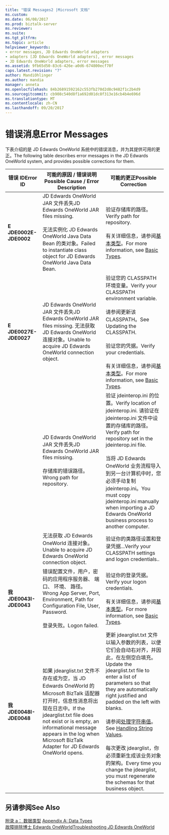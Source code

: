 ```yaml
---
title: "错误 Messages2 |Microsoft 文档"
ms.custom: 
ms.date: 06/08/2017
ms.prod: biztalk-server
ms.reviewer: 
ms.suite: 
ms.tgt_pltfrm: 
ms.topic: article
helpviewer_keywords:
- error messages, JD Edwards OneWorld adapters
- adapters [JD Edwards OneWorld adapters], error messages
- JD Edwards OneWorld adapters, error messages
ms.assetid: 9fb65d50-83c6-426e-a0d6-674800ecf70f
caps.latest.revision: "7"
author: MandiOhlinger
ms.author: mandia
manager: anneta
ms.openlocfilehash: 84b26891592162c553fb270d2d8c9482f1c2b4d9
ms.sourcegitcommit: cb908c540d8f1a692d01dc8f313e16cb4b4e696d
ms.translationtype: MT
ms.contentlocale: zh-CN
ms.lasthandoff: 09/20/2017
---
```

# <a name="error-messages"></a><span data-ttu-id="e0d5c-102">错误消息</span><span class="sxs-lookup"><span data-stu-id="e0d5c-102">Error Messages</span></span>
<span data-ttu-id="e0d5c-103">下表介绍的是 JD Edwards OneWorld 系统中的错误消息，并为其提供可用的更正。</span><span class="sxs-lookup"><span data-stu-id="e0d5c-103">The following table describes error messages in the JD Edwards OneWorld system, and provides possible corrections for them.</span></span>  
  
|<span data-ttu-id="e0d5c-104">错误 ID</span><span class="sxs-lookup"><span data-stu-id="e0d5c-104">Error ID</span></span>|<span data-ttu-id="e0d5c-105">可能的原因 / 错误说明</span><span class="sxs-lookup"><span data-stu-id="e0d5c-105">Possible Cause / Error Description</span></span>|<span data-ttu-id="e0d5c-106">可能的更正</span><span class="sxs-lookup"><span data-stu-id="e0d5c-106">Possible Correction</span></span>|  
|--------------|-----------------------------------------|-------------------------|  
|<span data-ttu-id="e0d5c-107">**E JDE0002**</span><span class="sxs-lookup"><span data-stu-id="e0d5c-107">**E-JDE0002**</span></span>|<span data-ttu-id="e0d5c-108">JD Edwards OneWorld JAR 文件丢失</span><span class="sxs-lookup"><span data-stu-id="e0d5c-108">JD Edwards OneWorld JAR files missing.</span></span><br /><br /> <span data-ttu-id="e0d5c-109">无法实例化 JD Edwards OneWorld Java Data Bean 的类对象。</span><span class="sxs-lookup"><span data-stu-id="e0d5c-109">Failed to instantiate class object for JD Edwards OneWorld Java Data Bean.</span></span>|<span data-ttu-id="e0d5c-110">验证存储库的路径。</span><span class="sxs-lookup"><span data-stu-id="e0d5c-110">Verify path for repository.</span></span><br /><br /> <span data-ttu-id="e0d5c-111">有关详细信息，请参阅[基本类型](../core/basic-types1.md)。</span><span class="sxs-lookup"><span data-stu-id="e0d5c-111">For more information, see [Basic Types](../core/basic-types1.md).</span></span>|  
|<span data-ttu-id="e0d5c-112">**E JDE0027**</span><span class="sxs-lookup"><span data-stu-id="e0d5c-112">**E-JDE0027**</span></span>|<span data-ttu-id="e0d5c-113">JD Edwards OneWorld JAR 文件丢失</span><span class="sxs-lookup"><span data-stu-id="e0d5c-113">JD Edwards OneWorld JAR files missing.</span></span> <span data-ttu-id="e0d5c-114">无法获取 JD Edwards OneWorld 连接对象。</span><span class="sxs-lookup"><span data-stu-id="e0d5c-114">Unable to acquire JD Edwards OneWorld connection object.</span></span>|<span data-ttu-id="e0d5c-115">验证您的 CLASSPATH 环境变量。</span><span class="sxs-lookup"><span data-stu-id="e0d5c-115">Verify your CLASSPATH environment variable.</span></span><br /><br /> <span data-ttu-id="e0d5c-116">请参阅更新该 CLASSPATH。</span><span class="sxs-lookup"><span data-stu-id="e0d5c-116">See Updating the CLASSPATH.</span></span><br /><br /> <span data-ttu-id="e0d5c-117">验证您的凭据。</span><span class="sxs-lookup"><span data-stu-id="e0d5c-117">Verify your credentials.</span></span><br /><br /> <span data-ttu-id="e0d5c-118">有关详细信息，请参阅[基本类型](../core/basic-types1.md)。</span><span class="sxs-lookup"><span data-stu-id="e0d5c-118">For more information, see [Basic Types](../core/basic-types1.md).</span></span>|  
||<span data-ttu-id="e0d5c-119">JD Edwards OneWorld JAR 文件丢失</span><span class="sxs-lookup"><span data-stu-id="e0d5c-119">JD Edwards OneWorld JAR files missing.</span></span><br /><br /> <span data-ttu-id="e0d5c-120">存储库的错误路径。</span><span class="sxs-lookup"><span data-stu-id="e0d5c-120">Wrong path for repository.</span></span>|<span data-ttu-id="e0d5c-121">验证 jdeinterop.ini 的位置。</span><span class="sxs-lookup"><span data-stu-id="e0d5c-121">Verify location of jdeinterop.ini.</span></span> <span data-ttu-id="e0d5c-122">请验证在 jdeinterop.ini 文件中设置的存储库的路径。</span><span class="sxs-lookup"><span data-stu-id="e0d5c-122">Verify path for repository set in the jdeinterop.ini file.</span></span><br /><br /> <span data-ttu-id="e0d5c-123">当将 JD Edwards OneWorld 业务流程导入到另一台计算机中时，您必须手动复制 jdeinterop.ini。</span><span class="sxs-lookup"><span data-stu-id="e0d5c-123">You must copy jdeinterop.ini manually when importing a JD Edwards OneWorld  business process to another computer.</span></span>|  
||<span data-ttu-id="e0d5c-124">无法获取 JD Edwards OneWorld 连接对象。</span><span class="sxs-lookup"><span data-stu-id="e0d5c-124">Unable to acquire JD Edwards OneWorld connection object.</span></span>|<span data-ttu-id="e0d5c-125">验证你的类路径设置和登录凭据...</span><span class="sxs-lookup"><span data-stu-id="e0d5c-125">Verify your CLASSPATH settings and logon credentials..</span></span>|  
|<span data-ttu-id="e0d5c-126">**我 JDE0043**</span><span class="sxs-lookup"><span data-stu-id="e0d5c-126">**I-JDE0043**</span></span>|<span data-ttu-id="e0d5c-127">错误配置文件，用户，密码的应用程序服务器、 端口、 环境、 路径。</span><span class="sxs-lookup"><span data-stu-id="e0d5c-127">Wrong App Server, Port, Environment, Path for Configuration File, User, Password.</span></span><br /><br /> <span data-ttu-id="e0d5c-128">登录失败。</span><span class="sxs-lookup"><span data-stu-id="e0d5c-128">Logon failed.</span></span>|<span data-ttu-id="e0d5c-129">验证你的登录凭据。</span><span class="sxs-lookup"><span data-stu-id="e0d5c-129">Verify your logon credentials.</span></span><br /><br /> <span data-ttu-id="e0d5c-130">有关详细信息，请参阅[基本类型](../core/basic-types1.md)。</span><span class="sxs-lookup"><span data-stu-id="e0d5c-130">For more information, see [Basic Types](../core/basic-types1.md).</span></span>|  
|<span data-ttu-id="e0d5c-131">**我 JDE0048**</span><span class="sxs-lookup"><span data-stu-id="e0d5c-131">**I-JDE0048**</span></span>|<span data-ttu-id="e0d5c-132">如果 jdearglist.txt 文件不存在或为空，当 JD Edwards OneWorld 的 Microsoft BizTalk 适配器打开时，信息性消息将出现在日志中。</span><span class="sxs-lookup"><span data-stu-id="e0d5c-132">If the jdearglist.txt file does not exist or is empty, an informational message appears in the log when Microsoft BizTalk Adapter for JD Edwards OneWorld opens.</span></span>|<span data-ttu-id="e0d5c-133">更新 jdearglist.txt 文件以输入参数的列表，以便它们会自动右对齐，并因此，在左侧空白填充。</span><span class="sxs-lookup"><span data-stu-id="e0d5c-133">Update the jdearglist.txt file to enter a list of parameters so that they are automatically right justified and padded on the left with blanks.</span></span><br /><br /> <span data-ttu-id="e0d5c-134">请参阅[处理字符串值](../core/handling-string-values1.md)。</span><span class="sxs-lookup"><span data-stu-id="e0d5c-134">See [Handling String Values](../core/handling-string-values1.md).</span></span><br /><br /> <span data-ttu-id="e0d5c-135">每次更改 jdearglist，你必须重新生成该业务对象的架构。</span><span class="sxs-lookup"><span data-stu-id="e0d5c-135">Every time you change the jdearglist, you must regenerate the schemas for that business object.</span></span>|  
  
## <a name="see-also"></a><span data-ttu-id="e0d5c-136">另请参阅</span><span class="sxs-lookup"><span data-stu-id="e0d5c-136">See Also</span></span>  
 <span data-ttu-id="e0d5c-137">[附录 a： 数据类型](../core/appendix-a-data-types.md) </span><span class="sxs-lookup"><span data-stu-id="e0d5c-137">[Appendix A: Data Types](../core/appendix-a-data-types.md) </span></span>  
 [<span data-ttu-id="e0d5c-138">故障排除博士 Edwards OneWorld</span><span class="sxs-lookup"><span data-stu-id="e0d5c-138">Troubleshooting JD Edwards OneWorld</span></span>](../core/troubleshooting-jd-edwards-oneworld.md)